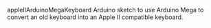 appleIIArduinoMegaKeyboard
Arduino sketch to use Arduino Mega to convert an old keyboard into an Apple II compatible keyboard.
